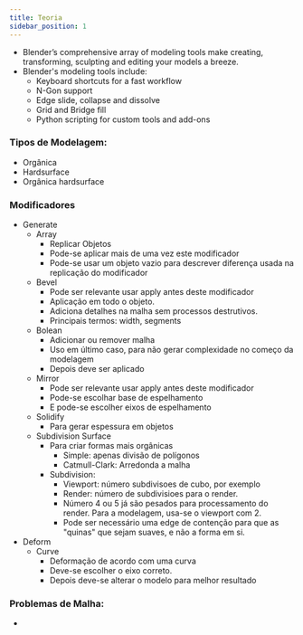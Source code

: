 ```yaml
---
title: Teoria
sidebar_position: 1
---
```


- Blender’s comprehensive array of modeling tools make creating, transforming, sculpting and editing your models a breeze.
- Blender's modeling tools include:
    - Keyboard shortcuts for a fast workflow
    - N-Gon support
    - Edge slide, collapse and dissolve
    - Grid and Bridge fill
    - Python scripting for custom tools and add-ons

### Tipos de Modelagem:
- Orgânica
- Hardsurface
- Orgânica hardsurface

### Modificadores
- Generate
    - Array
        - Replicar Objetos
        - Pode-se aplicar mais de uma vez este modificador
        - Pode-se usar um objeto vazio para descrever diferença usada na replicação do modificador
    - Bevel
        - Pode ser relevante usar apply antes deste modificador 
        - Aplicação em todo o objeto.
        - Adiciona detalhes na malha sem processos destrutivos.
        - Principais termos: width, segments
    - Bolean
        - Adicionar ou remover malha
        - Uso em último caso, para não gerar complexidade no começo da modelagem
        - Depois deve ser aplicado
    - Mirror
        - Pode ser relevante usar apply antes deste modificador 
        - Pode-se escolhar base de espelhamento
        - E pode-se escolher eixos de espelhamento
    - Solidify
        - Para gerar espessura em objetos
    - Subdivision Surface
        - Para criar formas mais orgânicas
            - Simple: apenas divisão de polígonos
            - Catmull-Clark: Arredonda a malha
        - Subdivision: 
            - Viewport: número subdivisoes de cubo, por exemplo
            - Render: número de subdivisioes para o render.
            - Número 4 ou 5 já são pesados para  processamento do render. Para a modelagem, usa-se o viewport com 2.
            - Pode ser necessário uma edge de contenção para que as "quinas" que sejam suaves, e não a forma em si.
- Deform
    - Curve
        - Deformação de acordo com uma curva
        - Deve-se escolher o eixo correto.
        - Depois deve-se alterar o modelo para melhor resultado

### Problemas de Malha:
- 
